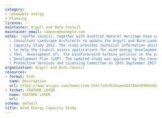 ```yaml
---
category:
- renewable energy
- Planning
license: ''
maintainer: Argyll and Bute Council
maintainer_email: someone@example.com
notes: "<p>The council, together with Scottish Natural Heritage have commissioned\
  \ Consultant Landscape Architects to update the Argyll and Bute Landscape Wind Energy\
  \ Capacity Study 2012. The study provides technical information which will be used\
  \ to help the Council assess applications for wind energy developments and inform\
  \ the\_ development of\_ the windfarm/wind turbine policies in the proposed Local\
  \ Development Plan (LDP). The updated study was approved by the Councils Planning\
  \ Protective Services and Licensing Committee on 20th September 2017.</p>"
organization: Argyll and Bute Council
resources:
- format: html
  name: Description
  url: https://www.arcgis.com/home/item.html?id=551baee4d4784e5899d3d5cc4512d1fb
- format: FEATURE LAYER
  name: FEATURE LAYER
  url: ''
schema: default
title: Wind Energy Capacity Study
---
```

